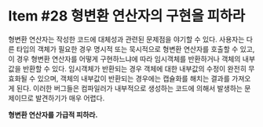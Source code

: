 # Item #28 형변환 연산자의 구현을 피하라

형변환 연산자는 작성한 코드에 대체성과 관련된 문제점을 야기할 수 있다. 사용자는 다른 타입의 객체가 필요한 경우 명시적 또는 묵시적으로 형변환 연산자를 호출할 수 있고, 이 경우 형변환 연산자를 어떻게 구현하느냐에 따라 임시객체를 반환하거나 객체의 내부값을 반환할 수 있다. 임시객체가 반환되는 경우 객체에 대한 내부값의 수정이 완전히 무효화될 수 있으며, 객체의 내부값이 반환되는 경우에는 캡슐화를 해치는 결과를 가져오게 된다. 이러한 버그들은 컴파일러가 내부적으로 생성하는 코드에 의해서 발생하는 문제이므로 발견하기가 매우 어렵다. 

<b>형변환 연산자를 가급적 피하라.</b>
